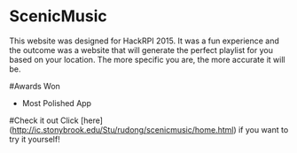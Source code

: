 # ScenicMusic
This website was designed for HackRPI 2015. It was a fun experience and the outcome was a website that will generate the perfect playlist for you based on your location. The more specific you are, the more accurate it will be.

#Awards Won
* Most Polished App

#Check it out
Click [here] (http://ic.stonybrook.edu/Stu/rudong/scenicmusic/home.html) if you want to try it yourself!
